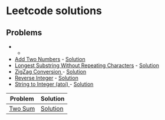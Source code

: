 # Leetcode solutions

## Problems
*  - 
* [Add Two Numbers](https://leetcode.com/problems/add-two-numbers/description/) - [Solution](ID_2.java)
* [Longest Substring Without Repeating Characters](https://leetcode.com/problems/longest-substring-without-repeating-characters/description/) - [Solution](ID_3.java)
* [ZigZag Conversion ](https://leetcode.com/problems/zigzag-conversion/description/) - [Solution](ID_6.java)
* [Reverse Integer](https://leetcode.com/problems/reverse-integer/description/) - [Solution](ID_7.java)
* [String to Integer (atoi) ](https://leetcode.com/problems/string-to-integer-atoi/description/) - [Solution](ID_8.java)

| Problem | Solution |
| ------------- | ------------- |
| [Two Sum](https://leetcode.com/problems/two-sum/description/) | [Solution](ID_1.java) |
